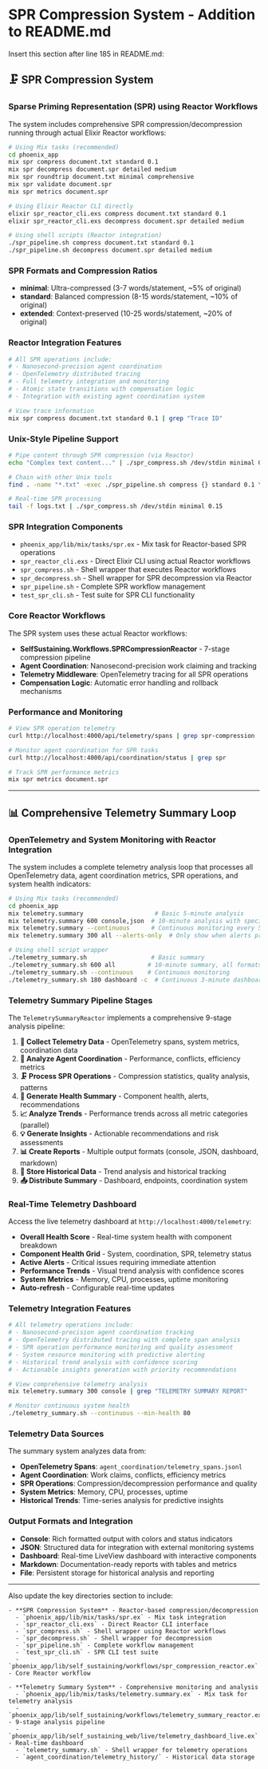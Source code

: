 # SPR Compression System - Addition to README.md

Insert this section after line 185 in README.md:

## 🗜️ SPR Compression System

### Sparse Priming Representation (SPR) using Reactor Workflows
The system includes comprehensive SPR compression/decompression running through actual Elixir Reactor workflows:

```bash
# Using Mix tasks (recommended)
cd phoenix_app
mix spr compress document.txt standard 0.1
mix spr decompress document.spr detailed medium
mix spr roundtrip document.txt minimal comprehensive
mix spr validate document.spr
mix spr metrics document.spr

# Using Elixir Reactor CLI directly
elixir spr_reactor_cli.exs compress document.txt standard 0.1
elixir spr_reactor_cli.exs decompress document.spr detailed medium

# Using shell scripts (Reactor integration)
./spr_pipeline.sh compress document.txt standard 0.1
./spr_pipeline.sh decompress document.spr detailed medium
```

### SPR Formats and Compression Ratios
- **minimal**: Ultra-compressed (3-7 words/statement, ~5% of original)
- **standard**: Balanced compression (8-15 words/statement, ~10% of original)  
- **extended**: Context-preserved (10-25 words/statement, ~20% of original)

### Reactor Integration Features
```bash
# All SPR operations include:
# - Nanosecond-precision agent coordination
# - OpenTelemetry distributed tracing  
# - Full telemetry integration and monitoring
# - Atomic state transitions with compensation logic
# - Integration with existing agent coordination system

# View trace information
mix spr compress document.txt standard 0.1 | grep "Trace ID"
```

### Unix-Style Pipeline Support
```bash
# Pipe content through SPR compression (via Reactor)
echo "Complex text content..." | ./spr_compress.sh /dev/stdin minimal 0.2

# Chain with other Unix tools
find . -name "*.txt" -exec ./spr_pipeline.sh compress {} standard 0.1 \;

# Real-time SPR processing
tail -f logs.txt | ./spr_compress.sh /dev/stdin minimal 0.15
```

### SPR Integration Components
- `phoenix_app/lib/mix/tasks/spr.ex` - Mix task for Reactor-based SPR operations
- `spr_reactor_cli.exs` - Direct Elixir CLI using actual Reactor workflows
- `spr_compress.sh` - Shell wrapper that executes Reactor workflows
- `spr_decompress.sh` - Shell wrapper for SPR decompression via Reactor
- `spr_pipeline.sh` - Complete SPR workflow management
- `test_spr_cli.sh` - Test suite for SPR CLI functionality

### Core Reactor Workflows
The SPR system uses these actual Reactor workflows:
- **SelfSustaining.Workflows.SPRCompressionReactor** - 7-stage compression pipeline
- **Agent Coordination**: Nanosecond-precision work claiming and tracking
- **Telemetry Middleware**: OpenTelemetry tracing for all SPR operations
- **Compensation Logic**: Automatic error handling and rollback mechanisms

### Performance and Monitoring
```bash
# View SPR operation telemetry
curl http://localhost:4000/api/telemetry/spans | grep spr-compression

# Monitor agent coordination for SPR tasks
curl http://localhost:4000/api/coordination/status | grep spr

# Track SPR performance metrics
mix spr metrics document.spr
```

---

## 📊 Comprehensive Telemetry Summary Loop

### OpenTelemetry and System Monitoring with Reactor Integration
The system includes a complete telemetry analysis loop that processes all OpenTelemetry data, agent coordination metrics, SPR operations, and system health indicators:

```bash
# Using Mix tasks (recommended)
cd phoenix_app
mix telemetry.summary                    # Basic 5-minute analysis
mix telemetry.summary 600 console,json  # 10-minute analysis with specific outputs
mix telemetry.summary --continuous      # Continuous monitoring every 5 minutes
mix telemetry.summary 300 all --alerts-only  # Only show when alerts present

# Using shell script wrapper
./telemetry_summary.sh                  # Basic summary
./telemetry_summary.sh 600 all         # 10-minute summary, all formats
./telemetry_summary.sh --continuous    # Continuous monitoring
./telemetry_summary.sh 180 dashboard -c  # Continuous 3-minute dashboard updates
```

### Telemetry Summary Pipeline Stages
The `TelemetrySummaryReactor` implements a comprehensive 9-stage analysis pipeline:

1. **📡 Collect Telemetry Data** - OpenTelemetry spans, system metrics, coordination data
2. **🔗 Analyze Agent Coordination** - Performance, conflicts, efficiency metrics
3. **🗜️ Process SPR Operations** - Compression statistics, quality analysis, patterns
4. **🏥 Generate Health Summary** - Component health, alerts, recommendations
5. **📈 Analyze Trends** - Performance trends across all metric categories (parallel)
6. **💡 Generate Insights** - Actionable recommendations and risk assessments
7. **📊 Create Reports** - Multiple output formats (console, JSON, dashboard, markdown)
8. **💾 Store Historical Data** - Trend analysis and historical tracking
9. **📤 Distribute Summary** - Dashboard, endpoints, coordination system

### Real-Time Telemetry Dashboard
Access the live telemetry dashboard at `http://localhost:4000/telemetry`:

- **Overall Health Score** - Real-time system health with component breakdown
- **Component Health Grid** - System, coordination, SPR, telemetry status
- **Active Alerts** - Critical issues requiring immediate attention  
- **Performance Trends** - Visual trend analysis with confidence scores
- **System Metrics** - Memory, CPU, processes, uptime monitoring
- **Auto-refresh** - Configurable real-time updates

### Telemetry Integration Features
```bash
# All telemetry operations include:
# - Nanosecond-precision agent coordination tracking
# - OpenTelemetry distributed tracing with complete span analysis  
# - SPR operation performance monitoring and quality assessment
# - System resource monitoring with predictive alerting
# - Historical trend analysis with confidence scoring
# - Actionable insights generation with priority recommendations

# View comprehensive telemetry analysis
mix telemetry.summary 300 console | grep "TELEMETRY SUMMARY REPORT"

# Monitor continuous system health
./telemetry_summary.sh --continuous --min-health 80
```

### Telemetry Data Sources
The summary system analyzes data from:
- **OpenTelemetry Spans**: `agent_coordination/telemetry_spans.jsonl`
- **Agent Coordination**: Work claims, conflicts, efficiency metrics
- **SPR Operations**: Compression/decompression performance and quality
- **System Metrics**: Memory, CPU, processes, uptime
- **Historical Trends**: Time-series analysis for predictive insights

### Output Formats and Integration
- **Console**: Rich formatted output with colors and status indicators
- **JSON**: Structured data for integration with external monitoring systems
- **Dashboard**: Real-time LiveView dashboard with interactive components
- **Markdown**: Documentation-ready reports with tables and metrics
- **File**: Persistent storage for historical analysis and reporting

---

Also update the key directories section to include:

```
- **SPR Compression System** - Reactor-based compression/decompression
  - `phoenix_app/lib/mix/tasks/spr.ex` - Mix task integration
  - `spr_reactor_cli.exs` - Direct Reactor CLI interface
  - `spr_compress.sh` - Shell wrapper using Reactor workflows
  - `spr_decompress.sh` - Shell wrapper for decompression
  - `spr_pipeline.sh` - Complete workflow management
  - `test_spr_cli.sh` - SPR CLI test suite
  - `phoenix_app/lib/self_sustaining/workflows/spr_compression_reactor.ex` - Core Reactor workflow

- **Telemetry Summary System** - Comprehensive monitoring and analysis
  - `phoenix_app/lib/mix/tasks/telemetry.summary.ex` - Mix task for telemetry analysis
  - `phoenix_app/lib/self_sustaining/workflows/telemetry_summary_reactor.ex` - 9-stage analysis pipeline
  - `phoenix_app/lib/self_sustaining_web/live/telemetry_dashboard_live.ex` - Real-time dashboard
  - `telemetry_summary.sh` - Shell wrapper for telemetry operations
  - `agent_coordination/telemetry_history/` - Historical data storage
```